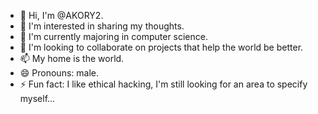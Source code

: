 - 👋  Hi, I'm @AKORY2.
- 👀 I'm interested in sharing my thoughts.
- 🌱 I'm currently majoring in computer science.
- 💞️ I'm looking to collaborate on projects that help the world be better.
- 📫 My home is the world.
- 😄 Pronouns: male.
- ⚡ Fun fact: I like ethical hacking, I'm still looking for an area to specify myself...
<!---
AKORY2/AKORY2 is a ✨ special ✨ repository because its `README.md` (this file) appears on your GitHub profile.
You can click the Preview link to take a look at your changes.
--->
